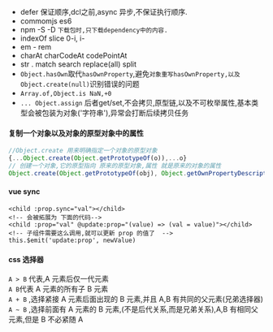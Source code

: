- defer 保证顺序,dcl之前,async 异步,不保证执行顺序. 
- commomjs es6
- npm -S -D `下载包时,只下载dependency中的内容.`
- indexOf slice 0-i, i-
- em - rem
- charAt charCodeAt codePointAt
- str . match search replace(all) split
- `Object.hasOwn`取代`hasOwnProperty`,避免`对象重写hasOwnProperty,以及 Object.create(null)`识别错误的问题  
- `Array.of,Object.is NaN,+0`  
- `... Object.assign` 后者get/set,不会拷贝,原型链,以及不可枚举属性,基本类型会被包装为对象('字符串'),异常会打断后续拷贝任务  


#### 复制一个对象以及对象的原型对象中的属性

```js
//Object.create 用来明确指定一个对象的原型对象
{...Object.create(Object.getPrototypeOf(o)),...o}
// 创建一个对象,它的原型指向 原来的原型对象,属性 就是原来的对象的属性
Object.create(Object.getPrototypeOf(obj), Object.getOwnPropertyDescriptors(obj));
```

#### vue sync

```vue
<child :prop.sync="val"></child>
<!-- 会被拓展为 下面的代码-->
<child :prop="val" @update:prop="(value) => (val = value)"></child>
<!-- 子组件需要这么调用,就可以更新 prop 的值了  -->
this.$emit('update:prop', newValue)
```

<!-- ![sync是个语法糖](https://s1.ax1x.com/2020/07/22/UHdWM4.png) -->

#### css 选择器

`A > B` 代表,A 元素后仅一代元素  
`A B`代表 A 元素的所有子 B 元素  
`A + B` ,选择紧接 A 元素后面出现的 B 元素,并且 A,B 有共同的父元素(兄弟选择器)  
`A ~ B` ,选择前面有 A 元素的 B 元素,(不是后代关系,而是兄弟关系),A,B 有相同父元素,但是 B 不必紧随 A


